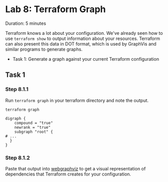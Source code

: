 # Lab 8: Terraform Graph

Duration: 5 minutes

Terraform knows a lot about your configuration. We've already seen how to use
`terraform show` to output information about your resources. Terraform can also
present this data in DOT format, which is used by GraphVis and similar programs to generate graphs.

- Task 1: Generate a graph against your current Terraform configuration

## Task 1

### Step 8.1.1

Run `terraform graph` in your terraform directory and note the output.

```shell
terraform graph
```

```text
digraph {
	compound = "true"
	newrank = "true"
	subgraph "root" {
# ...
  }
}
```

### Step 8.1.2

Paste that output into [webgraphviz](http://www.webgraphviz.com) to get a visual representation of dependencies that Terraform creates for your configuration.

